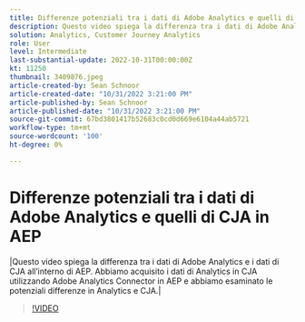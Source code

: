 ```yaml
---
title: Differenze potenziali tra i dati di Adobe Analytics e quelli di CJA in AEP
description: Questo video spiega la differenza tra i dati di Adobe Analytics e i dati di CJA all’interno di AEP. Abbiamo acquisito i dati di Analytics in CJA utilizzando Adobe Analytics Connector in AEP e abbiamo esaminato le potenziali differenze in Analytics e CJA.
solution: Analytics, Customer Journey Analytics
role: User
level: Intermediate
last-substantial-update: 2022-10-31T00:00:00Z
kt: 11250
thumbnail: 3409876.jpeg
article-created-by: Sean Schnoor
article-created-date: "10/31/2022 3:21:00 PM"
article-published-by: Sean Schnoor
article-published-date: "10/31/2022 3:21:00 PM"
source-git-commit: 67bd3801417b52683c0cd0d669e6104a44ab5721
workflow-type: tm+mt
source-wordcount: '100'
ht-degree: 0%

---
```



# Differenze potenziali tra i dati di Adobe Analytics e quelli di CJA in AEP

|Questo video spiega la differenza tra i dati di Adobe Analytics e i dati di CJA all’interno di AEP. Abbiamo acquisito i dati di Analytics in CJA utilizzando Adobe Analytics Connector in AEP e abbiamo esaminato le potenziali differenze in Analytics e CJA.|

>[!VIDEO](https://video.tv.adobe.com/v/3409876/?quality=12&learn=on)
